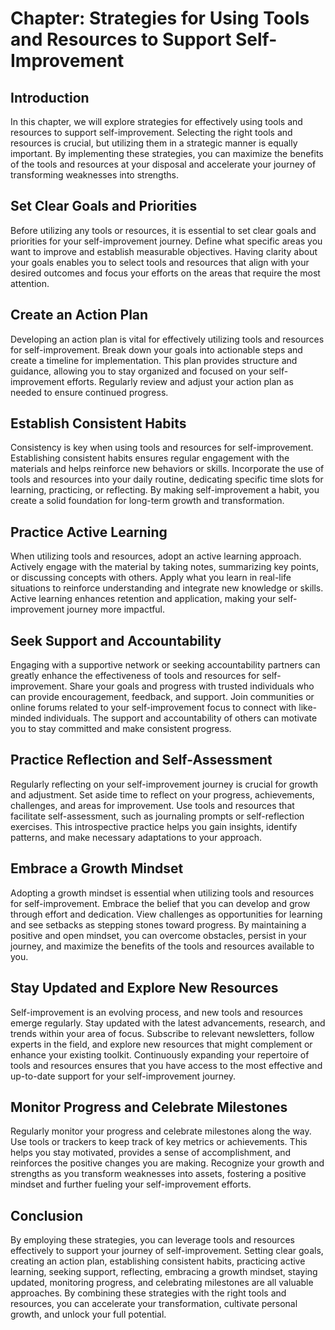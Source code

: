 Chapter: Strategies for Using Tools and Resources to Support Self-Improvement
=============================================================================

Introduction
------------

In this chapter, we will explore strategies for effectively using tools and resources to support self-improvement. Selecting the right tools and resources is crucial, but utilizing them in a strategic manner is equally important. By implementing these strategies, you can maximize the benefits of the tools and resources at your disposal and accelerate your journey of transforming weaknesses into strengths.

Set Clear Goals and Priorities
------------------------------

Before utilizing any tools or resources, it is essential to set clear goals and priorities for your self-improvement journey. Define what specific areas you want to improve and establish measurable objectives. Having clarity about your goals enables you to select tools and resources that align with your desired outcomes and focus your efforts on the areas that require the most attention.

Create an Action Plan
---------------------

Developing an action plan is vital for effectively utilizing tools and resources for self-improvement. Break down your goals into actionable steps and create a timeline for implementation. This plan provides structure and guidance, allowing you to stay organized and focused on your self-improvement efforts. Regularly review and adjust your action plan as needed to ensure continued progress.

Establish Consistent Habits
---------------------------

Consistency is key when using tools and resources for self-improvement. Establishing consistent habits ensures regular engagement with the materials and helps reinforce new behaviors or skills. Incorporate the use of tools and resources into your daily routine, dedicating specific time slots for learning, practicing, or reflecting. By making self-improvement a habit, you create a solid foundation for long-term growth and transformation.

Practice Active Learning
------------------------

When utilizing tools and resources, adopt an active learning approach. Actively engage with the material by taking notes, summarizing key points, or discussing concepts with others. Apply what you learn in real-life situations to reinforce understanding and integrate new knowledge or skills. Active learning enhances retention and application, making your self-improvement journey more impactful.

Seek Support and Accountability
-------------------------------

Engaging with a supportive network or seeking accountability partners can greatly enhance the effectiveness of tools and resources for self-improvement. Share your goals and progress with trusted individuals who can provide encouragement, feedback, and support. Join communities or online forums related to your self-improvement focus to connect with like-minded individuals. The support and accountability of others can motivate you to stay committed and make consistent progress.

Practice Reflection and Self-Assessment
---------------------------------------

Regularly reflecting on your self-improvement journey is crucial for growth and adjustment. Set aside time to reflect on your progress, achievements, challenges, and areas for improvement. Use tools and resources that facilitate self-assessment, such as journaling prompts or self-reflection exercises. This introspective practice helps you gain insights, identify patterns, and make necessary adaptations to your approach.

Embrace a Growth Mindset
------------------------

Adopting a growth mindset is essential when utilizing tools and resources for self-improvement. Embrace the belief that you can develop and grow through effort and dedication. View challenges as opportunities for learning and see setbacks as stepping stones toward progress. By maintaining a positive and open mindset, you can overcome obstacles, persist in your journey, and maximize the benefits of the tools and resources available to you.

Stay Updated and Explore New Resources
--------------------------------------

Self-improvement is an evolving process, and new tools and resources emerge regularly. Stay updated with the latest advancements, research, and trends within your area of focus. Subscribe to relevant newsletters, follow experts in the field, and explore new resources that might complement or enhance your existing toolkit. Continuously expanding your repertoire of tools and resources ensures that you have access to the most effective and up-to-date support for your self-improvement journey.

Monitor Progress and Celebrate Milestones
-----------------------------------------

Regularly monitor your progress and celebrate milestones along the way. Use tools or trackers to keep track of key metrics or achievements. This helps you stay motivated, provides a sense of accomplishment, and reinforces the positive changes you are making. Recognize your growth and strengths as you transform weaknesses into assets, fostering a positive mindset and further fueling your self-improvement efforts.

Conclusion
----------

By employing these strategies, you can leverage tools and resources effectively to support your journey of self-improvement. Setting clear goals, creating an action plan, establishing consistent habits, practicing active learning, seeking support, reflecting, embracing a growth mindset, staying updated, monitoring progress, and celebrating milestones are all valuable approaches. By combining these strategies with the right tools and resources, you can accelerate your transformation, cultivate personal growth, and unlock your full potential.
